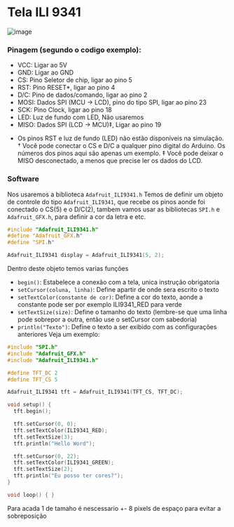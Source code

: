 # Tela ILI 9341
![image](https://github.com/user-attachments/assets/96cb5b13-a324-4982-90ad-dc0e39c1d95e)

### Pinagem (segundo o codigo exemplo):
 - VCC: Ligar ao 5V
 - GND: Ligar ao GND
 - CS: Pino Seletor de chip, ligar ao pino 5
 - RST: Pino RESET*, ligar ao pino 4
 - D/C: Pino de dados/comando, ligar ao pino 2
 - MOSI: Dados SPI (MCU → LCD), pino do tipo SPI, ligar ao pino 23
 - SCK: Pino Clock, ligar ao pino 18
 - LED: Luz de fundo com LED, Não usaremos
 - MISO: Dados SPI (LCD → MCU)‡, Ligar ao pino 19

* Os pinos RST e luz de fundo (LED) não estão disponíveis na simulação.
† Você pode conectar o CS e D/C a qualquer pino digital do Arduino. Os números dos pinos aqui são apenas um exemplo.
‡ Você pode deixar o MISO desconectado, a menos que precise ler os dados do LCD.
### Software 
Nos usaremos a biblioteca `Adafruit_ILI9341.h`
Temos de definir um objeto de controle do tipo `Adafruit_ILI9341`, que recebe os pinos aonde foi conectado o CS(5) e o D/C(2), tambem vamos usar as bibliotecas `SPI.h` e `Adafruit_GFX.h`, para definir a cor da letra e etc.
```ino
#include "Adafruit_ILI9341.h"
#define "Adafruit_GFX.h"
#define "SPI.h"

Adafruit_ILI9341 display = Adafruit_ILI9341(5, 2);
``` 
Dentro deste objeto temos varias funções 
 - `begin()`: Estabelece a conexão com a tela, unica instrução obrigatoria
 - ``setCursor(coluna, linha)``: Define apartir de onde sera escrito o texto
 - `setTextColor(constante de cor)`: Define a cor do texto, aonde a constante pode ser por exemplo ILI9341_RED para verde
 - `setTextSize(size)`: Define o tamanho do texto (lembre-se que uma linha pode sobrepor a outra, então use o setCursor com sabedoria)
 - ``println("Texto")``: Define o texto a ser exibido com as configurações anteriores
Veja um exemplo:
```ino
#include "SPI.h"
#include "Adafruit_GFX.h"
#include "Adafruit_ILI9341.h"

#define TFT_DC 2
#define TFT_CS 5

Adafruit_ILI9341 tft = Adafruit_ILI9341(TFT_CS, TFT_DC);

void setup() {
  tft.begin();

  tft.setCursor(0, 0);
  tft.setTextColor(ILI9341_RED);
  tft.setTextSize(3);
  tft.println("Hello Word");

  tft.setCursor(0, 22);
  tft.setTextColor(ILI9341_GREEN);
  tft.setTextSize(2);
  tft.println("Eu posso ter cores?");
}

void loop() { }
```
Para acada 1 de tamaho é nescessario +- 8 pixels de espaço para evitar a sobreposição
